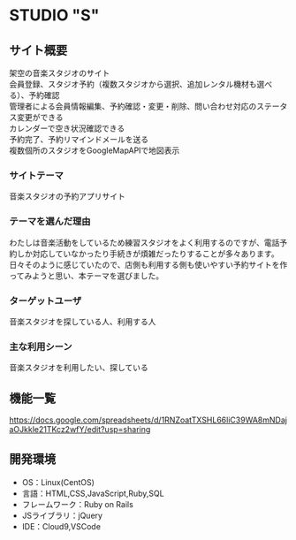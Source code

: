 # STUDIO "S"

## サイト概要
架空の音楽スタジオのサイト<br>
会員登録、スタジオ予約（複数スタジオから選択、追加レンタル機材も選べる）、予約確認<br>
管理者による会員情報編集、予約確認・変更・削除、問い合わせ対応のステータス変更ができる<br>
カレンダーで空き状況確認できる<br>
予約完了、予約リマインドメールを送る<br>
複数個所のスタジオをGoogleMapAPIで地図表示<br>

### サイトテーマ
音楽スタジオの予約アプリサイト

### テーマを選んだ理由
わたしは音楽活動をしているため練習スタジオをよく利用するのですが、電話予約しか対応していなかったり手続きが煩雑だったりすることが多々あります。日々そのように感じていたので、店側も利用する側も使いやすい予約サイトを作ってみようと思い、本テーマを選びました。

### ターゲットユーザ
音楽スタジオを探している人、利用する人

### 主な利用シーン
音楽スタジオを利用したい、探している

## 機能一覧
https://docs.google.com/spreadsheets/d/1RNZoatTXSHL66liC39WA8mNDajaOJkkle21TKcz2wfY/edit?usp=sharing

## 開発環境
- OS：Linux(CentOS)
- 言語：HTML,CSS,JavaScript,Ruby,SQL
- フレームワーク：Ruby on Rails
- JSライブラリ：jQuery
- IDE：Cloud9,VSCode
